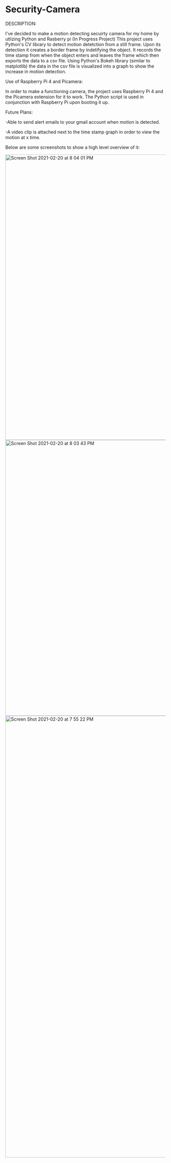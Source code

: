 # Security-Camera
DESCRIPTION:

I've decided to make a motion detecting secuirty camera for my home by utlizing Python and Rasberry pi (In Progress Project)
This project uses Python's CV library to detect motion detetction from a still frame. Upon its detection it creates a border frame by indetifying the object. It records the time stamp from when the object enters and leaves the frame which then exports the data to a csv file. Using Python's Bokeh library (similar to matplotlib) the data in the csv file is visualized into a graph to show the increase in motion detection.

Use of Raspberry Pi 4 and Picamera:

In order to make a functioning camera, the project uses Raspberry Pi 4 and the Picamera extension for it to work. The Python script is used in conjunction with Raspberry Pi upon booting it up.

Future Plans:

-Able to send alert emails to your gmail account when motion is detected.

-A video clip is attached next to the time stamp graph in order to view the motion at x time.



Below are some screenshots to show a high level overview of it:

<img width="893" alt="Screen Shot 2021-02-20 at 8 04 01 PM" src="https://user-images.githubusercontent.com/40875745/108616685-8bbaee00-73c4-11eb-9c52-964d66016389.png">


<img width="863" alt="Screen Shot 2021-02-20 at 8 03 43 PM" src="https://user-images.githubusercontent.com/40875745/108616699-b9a03280-73c4-11eb-88c8-eda5baf6601f.png">


<img width="1382" alt="Screen Shot 2021-02-20 at 7 55 22 PM" src="https://user-images.githubusercontent.com/40875745/108616701-bc028c80-73c4-11eb-8439-a20c1e632e32.png">
